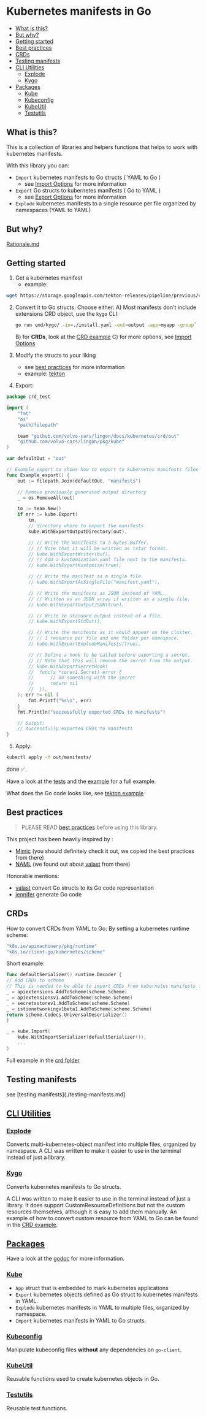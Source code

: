 # Kubernetes manifests in Go

- [What is this?](#what-is-this)
- [But why?](#but-why)
- [Getting started](#getting-started)
- [Best practices](#best-practices)
- [CRDs](#crds)
- [Testing manifests](#testing-manifests)
- [CLI Utilities](#cli-utilities)
	- [Explode](#explode)
	- [Kygo](#kygo)
- [Packages](#packages)
	- [Kube](#kube)
	- [Kubeconfig](#kubeconfig)
	- [KubeUtil](#kubeutil)
	- [Testutils](#testutils)

## What is this?

This is a collection of libraries and helpers functions that helps to work with kubernetes manifests.

With this library you can:

- `Import` kubernetes manifests to Go structs ( YAML to Go )
  - see [Import Options](./options-import.md) for more information
- `Export` Go structs to kubernetes manifests ( Go to YAML )
  - see [Export Options](./options-export.md) for more information
- `Explode` kubernetes manifests to a single resource per file organized by namespaces (YAML to YAML)

## But why?

[Rationale.md](../rationale.md)

## Getting started

1. Get a kubernetes manifest
   - example:

```sh
wget https://storage.googleapis.com/tekton-releases/pipeline/previous/v0.45.0/release.yaml
```
  
2. Convert it to Go structs. Choose either:
   A) Most manifests don't include extensions CRD object, use the `kygo` CLI:
      ```sh
      go run cmd/kygo/ -in=./install.yaml -out=output -app=myapp -group`
      ```
   B) for **CRDs**, look at the [CRD example](./crd)
   C) for more options, see [Import Options](./options-import.md)

3. Modify the structs to your liking
   - see [best practices](docs/best-practices.md) for more information
   - example: [tekton](../platypus/pkg/platform/tekton/app.go)

4. Export:

```go
package crd_test

import (
	"fmt"
	"os"
	"path/filepath"

	team "github.com/volvo-cars/lingon/docs/kubernetes/crd/out"
	"github.com/volvo-cars/lingon/pkg/kube"
)

var defaultOut = "out"

// Example_export to shows how to export to kubernetes manifests files in YAML.
func Example_export() {
	out := filepath.Join(defaultOut, "manifests")

	// Remove previously generated output directory
	_ = os.RemoveAll(out)

	tm := team.New()
	if err := kube.Export(
		tm,
		// directory where to export the manifests
		kube.WithExportOutputDirectory(out),

		// // Write the manifests to a bytes.Buffer.
		// // Note that it will be written as txtar format.
		// kube.WithExportWriter(buf),
		// // Add a kustomization.yaml file next to the manifests.
		// kube.WithExportKustomize(true),

		// // Write the manifest as a single file.
		// kube.WithExportAsSingleFile("manifest.yaml"),

		// // Write the manifests as JSON instead of YAML.
		// // Written as an JSON array if written as a single file.
		// kube.WithExportOutputJSON(true),

		// // Write to standard output instead of a file.
		// kube.WithExportStdOut(),

		// // Write the manifests as it would appear on the cluster.
		// // 1 resource per file and one folder per namespace.
		// kube.WithExportExplodeManifests(true),

		// // Define a hook to be called before exporting a secret.
		// // Note that this will remove the secret from the output.
		// kube.WithExportSecretHook(
		// 	func(s *corev1.Secret) error {
		// 		// do something with the secret
		// 		return nil
		// 	}),
	); err != nil {
		fmt.Printf("%s\n", err)
	}
	fmt.Println("successfully exported CRDs to manifests")

	// Output:
	// successfully exported CRDs to manifests
}
```

5. Apply:

```sh
kubectl apply -f out/manifests/
```

done ✅.

Have a look at the [tests](../../pkg/kube/) and the [example](../kube/) for a full example.

What does the Go code looks like, see [tekton example](../platypus/pkg/platform/tekton/app.go)

## Best practices

> PLEASE READ [best practices](./best-practices.md) before using this library.

This project has been heavily inspired by :

- [Mimic](https://github.com/bwplotka/mimic) (you should definitely check it out, we copied the best practices from there)
- [NAML](https://github.com/krisnova/naml) (we found out about [valast](https://github.com/hexops/valast) from there)

Honorable mentions:

- [valast](https://github.com/hexops/valast) convert Go structs to its Go code representation
- [jennifer](https://github.com/dave/jennifer) generate Go code

## CRDs

How to convert CRDs from YAML to Go. By setting a kubernetes runtime scheme:

```go
"k8s.io/apimachinery/pkg/runtime"
"k8s.io/client-go/kubernetes/scheme"
```

Short example:

```go
func defaultSerializer() runtime.Decoder {
// Add CRDs to scheme
// This is needed to be able to import CRDs from kubernetes manifests files.
_ = apiextensions.AddToScheme(scheme.Scheme)
_ = apiextensionsv1.AddToScheme(scheme.Scheme)
_ = secretsstorev1.AddToScheme(scheme.Scheme)
_ = istionetworkingv1beta1.AddToScheme(scheme.Scheme)
return scheme.Codecs.UniversalDeserializer()
}

_ = kube.Import(
    kube.WithImportSerializer(defaultSerializer()),
    ...
)
```

Full example in the [crd folder](./crd)

## Testing manifests

see [testing manifests](./testing-manifests.md]

## [CLI Utilities](../../cmd/)

### [Explode](../../cmd/explode/)

Converts multi-kubernetes-object manifest into multiple files, organized by namespace.
A CLI was written to make it easier to use in the terminal instead of just a library.

### [Kygo](../../cmd/kygo/)

Converts kubernetes manifests to Go structs.

A CLI was written to make it easier to use in the terminal instead of just a library.
It does support CustomResourceDefinitions but not the custom resources themselves, although it is easy to add them manually.
An example of how to convert custom resource from YAML to Go can be found in the [CRD example](../crd/).

## [Packages](../../pkg/)

Have a look at the [godoc](https://pkg.go.dev/github.com/volvo-cars/lingon) for more information.

### [Kube](../../pkg/kube/)

- `App` struct that is embedded to mark kubernetes applications
- `Export` kubernetes objects defined as Go struct to kubernetes manifests in YAML.
- `Explode` kubernetes manifests in YAML to multiple files, organized by namespace.
- `Import` kubernetes manifests in YAML to Go structs.

### [Kubeconfig](../../pkg/kubeconfig/)

Manipulate kubeconfig files **without** any dependencies on `go-client`.

### [KubeUtil](../../pkg/kubeutil/)

Reusable functions used to create kubernetes objects in Go.

### [Testutils](../../pkg/testutils/)

Reusable test functions.
